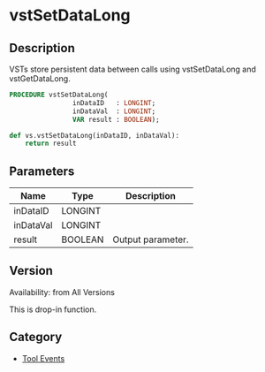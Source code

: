 # vstSetDataLong

## Description
VSTs store persistent data between calls using vstSetDataLong and vstGetDataLong.

```pascal
PROCEDURE vstSetDataLong(
				inDataID   : LONGINT;
				inDataVal  : LONGINT;
				VAR result : BOOLEAN);
```

```python
def vs.vstSetDataLong(inDataID, inDataVal):
    return result
```

## Parameters
|Name|Type|Description|
|---|---|---|
|inDataID|LONGINT|   |
|inDataVal|LONGINT|   |
|result|BOOLEAN|Output parameter.|

## Version
Availability: from All Versions

This is drop-in function.

## Category
* [Tool Events](../Categories/Tool%20Events.md)

